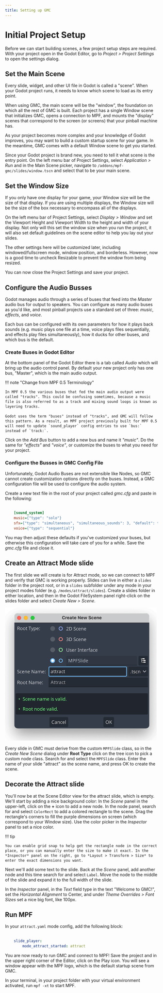 ```yaml
---
title: Setting up GMC
---
```


# Initial Project Setup

Before we can start building scenes, a few project setup steps are required. With your project open in the Godot Editor, go to *Project > Project Settings* to open the settings dialog.

## Set the Main Scene

Every slide, widget, and other UI file in Godot is called a "scene". When your Godot project runs, it needs to know which scene to load as its entry point.

When using GMC, the main scene will be the "window", the foundation on which all the rest of GMC is built. Each project has a single Window scene that initializes GMC, opens a connection to MPF, and mounts the "display" scenes that correspond to the screen (or screens) that your pinball machine has.

As your project becomes more complex and your knowledge of Godot improves, you may want to build a custom startup scene for your game. In the meantime, GMC comes with a default Window scene to get you started.

Since your Godot project is brand new, you need to tell it what scene is the entry point. On the left menu bar of Project Settings, select *Application > Run* and in the Main Scene picker, navigate to `/addons/mpf-gmc/slides/window.tscn` and select that to be your main scene.

## Set the Window Size

If you only have one display for your game, your Window size will be the size of that display. If you are using multiple displays, the Window size will be the size of the box necessary to encompass all of the displays.

On the left menu bar of Project Settings, select *Display > Window* and set the Viewport Height and Viewport Width to the height and width of your display. Not only will this set the window size when you run the project, it will also set default guidelines on the scene editor to help you lay out your slides.

The other settings here will be customized later, including windowed/fullscreen mode, window position, and borderless. However, now is a good time to uncheck Resizable to prevent the window from being resized.

You can now close the Project Settings and save your project.

## Configure the Audio Busses

Godot manages audio through a series of buses that feed into the *Master* audio bus for output to speakers. You can configure as many audio buses as you'd like, and most pinball projects use a standard set of three: *music*, *effects*, and *voice*.

Each bus can be configured with its own parameters for how it plays back sounds (e.g. music plays one file at a time, voice plays files sequentially, and effects play files simultaneously), how it ducks for other buses, and which bus is the default.

### Create Buses in Godot Editor

At the bottom panel of the Godot Editor there is a tab called *Audio*  which will bring up the audio control panel. By default your new project only has one bus, "Master", which is the main audio output.

!!! note "Change from MPF 0.5 Terminology"

    In MPF 0.5 the various buses that fed the main audio output were called "tracks". This could be confusing sometimes, because a music file is also referred to as a track and mixing sound loops is known as layering tracks.

    Godot uses the term "buses" instead of "tracks", and GMC will follow this pattern. As a result, an MPF project previously built for MPF 0.5 will need to update `sound_player` config entries to use `bus:` instead of `track:`.

Click on the *Add Bus* button to add a new bus and name it *"music"*. Do the same for *"effects"* and *"voice"*, or customize the buses to what you need for your project.

### Configure the Busses in GMC Config File

Unfortunately, Godot Audio Buses are not extensible like Nodes, so GMC cannot create customization options directly on the buses. Instead, a GMC configuration file will be used to configure the audio system.

Create a new text file in the root of your project called *gmc.cfg* and paste in the following:

``` ini

    [sound_system]
    music={"type": "solo"}
    sfx={"type": "simultaneous", "simultaneous_sounds": 3, "default": true}
    voice={"type": "sequential"}
```

You may then adjust these defaults if you've customized your buses, but otherwise this configuration will take care of you for a while. Save the *gmc.cfg* file and close it.

## Create an Attract Mode slide

The first slide we will create is for Attract mode, so we can connect to MPF and verify that GMC is working properly. Slides can live in either a `slides` folder in the project root, or in a `slides` subfolder under any mode in your project modes folder (e.g. `/modes/attract/slides`). Create a slides folder in either location, and then in the Godot FileSystem panel right-click on the slides folder and select *Create New > Scene*.

![image](images/create_attract_slide.png)

Every slide in GMC must derive from the custom `MPFSlide` class, so in the *Create New Scene* dialog under **Root Type** click on the tree icon to pick a custom node class. Search for and select the `MPFSlide` class. Enter the name of your slide "attract" as the scene name, and press OK to create the scene.

## Decorate the Attract slide

You'll now be at the Scene Editor view for the attract slide, which is empty. We'll start by adding a nice background color: In the *Scene* panel in the upper-left, click on the **+** icon to add a new node. In the node panel, search for and select `ColorRect` to add a colored rectangle to the scene. Drag the rectangle's corners to fill the purple dimensions on screen (which correspond to your Window size). Use the color picker in the *Inspector* panel to set a nice color.

!!! tip

    You can enable grid snap to help get the rectangle node in the correct place, or you can manually enter the size to make it exact. In the *Inspector* panel on the right, go to *Layout > Transform > Size* to enter the exact dimensions you want.

Next we'll add some text to the slide. Back at the *Scene* panel, add another node and this time search for and select `Label`. Move the node to the middle of the slide and expand it to the full width of the slide.

In the *Inspector* panel, in the *Text* field type in the text "Welcome to GMC!", set the *Horizontal Alignment* to Center, and under *Theme Overrides > Font Sizes* set a nice big font, like 100px.

## Run MPF

In your `attract.yaml` mode config, add the following block:

``` yaml

    slide_player:
        mode_attract_started: attract
```

You are now ready to run GMC and connect to MPF! Save the project and in the upper right corner of the Editor, click on the Play icon. You will see a window appear with the MPF logo, which is the default startup scene from GMC.

In your terminal, in your project folder with your virtual environment activated, run `mpf -xt` to start MPF.